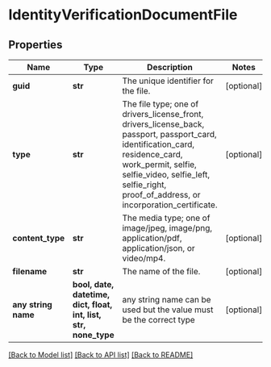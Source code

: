 # IdentityVerificationDocumentFile


## Properties
Name | Type | Description | Notes
------------ | ------------- | ------------- | -------------
**guid** | **str** | The unique identifier for the file. | [optional] 
**type** | **str** | The file type; one of drivers_license_front, drivers_license_back, passport, passport_card, identification_card, residence_card, work_permit, selfie, selfie_video, selfie_left, selfie_right, proof_of_address, or incorporation_certificate. | [optional] 
**content_type** | **str** | The media type; one of image/jpeg, image/png, application/pdf, application/json, or video/mp4. | [optional] 
**filename** | **str** | The name of the file. | [optional] 
**any string name** | **bool, date, datetime, dict, float, int, list, str, none_type** | any string name can be used but the value must be the correct type | [optional]

[[Back to Model list]](../README.md#documentation-for-models) [[Back to API list]](../README.md#documentation-for-api-endpoints) [[Back to README]](../README.md)


